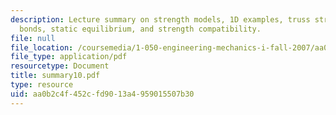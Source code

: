```yaml
---
description: Lecture summary on strength models, 1D examples, truss structures, atomic
  bonds, static equilibrium, and strength compatibility.
file: null
file_location: /coursemedia/1-050-engineering-mechanics-i-fall-2007/aa0b2c4f452cfd9013a4959015507b30_summary10.pdf
file_type: application/pdf
resourcetype: Document
title: summary10.pdf
type: resource
uid: aa0b2c4f-452c-fd90-13a4-959015507b30
---
```

